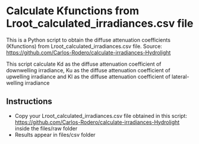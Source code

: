 # Calculate Kfunctions from Lroot_calculated_irradiances.csv file

This is a Python script to obtain the diffuse attenuation coefficients (Kfunctions) from Lroot_calculated_irradiances.csv file. 
Source: https://github.com/Carlos-Rodero/calculate-irradiances-Hydrolight

This script calculate Kd as the diffuse attenuation coefficient of downwelling irradiance, Ku as the diffuse attenuation coefficient of upwelling irradiance and Kl as the diffuse attenuation coefficient of lateral-welling irradiance

## Instructions

- Copy your Lroot_calculated_irradiances.csv file obtained in this script:
https://github.com/Carlos-Rodero/calculate-irradiances-Hydrolight 
inside the files/raw folder
- Results appear in files/csv folder
